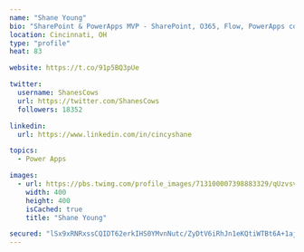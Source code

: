 ```yaml
---
name: "Shane Young"
bio: "SharePoint & PowerApps MVP - SharePoint, O365, Flow, PowerApps consulting? @PowerApps911 | Pure Snark? You found it."
location: Cincinnati, OH
type: "profile"
heat: 83

website: https://t.co/91p5BQ3pUe

twitter:
  username: ShanesCows
  url: https://twitter.com/ShanesCows
  followers: 18352

linkedin:
  url: https://www.linkedin.com/in/cincyshane

topics:
  - Power Apps

images:
  - url: https://pbs.twimg.com/profile_images/713100007398883329/qUzvsvQ3_400x400.jpg
    width: 400
    height: 400
    isCached: true
    title: "Shane Young"

secured: "lSx9xRNRxssCQIDT62erkIHS0YMvnNutc/ZyDtV6iRhJn1eKQtiWTBt6A+1ajMOI2+bxt3xygcIxbDHoOoBdBaJrwN6mWFA+RDVH92BioJpGSj6AFzy3kgnel8XNx7Ch1DMvl2OhtKGqUTdX5dlMfO3BjEXhK0R4YYRg2qhTLdXAosCmAPFxUa/tE2IM07Az45sQ9RD3aaAKvcLpWE85xBiTzGT3DFpjnhUAa91NhudSUWFOwZbhO6RXAMRij+Z5pTN6F31TxfL0GPHXk4mi4HWo3bKu5B4XJ8t2Xj5oGDm5W31n1RYrLlGbSCss7ha+4Smr8M9f4MXFD6VR5B4zKmXbBvhz68RSDyeaXHW6Id8o0UgrfSzSfPDanOWP4qk5M0y3t+4n8+TH2gOqHEPB5votQ/jCjOVEgvHafE988Kk=;Q8o9B3jph5bAfrPLzQ79Vw=="
---
```


